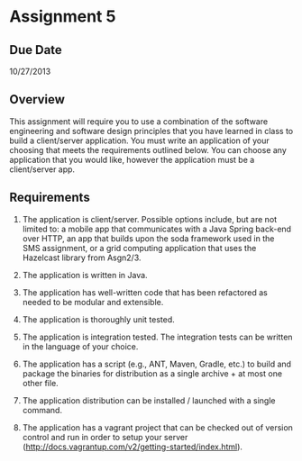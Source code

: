 Assignment 5
============

Due Date
--------
10/27/2013

Overview
--------

This assignment will require you to use a combination of the software engineering
and software design principles that you have learned in class to build a client/server
application. You must write an application of your choosing that meets the requirements
outlined below. You can choose any application that you would like, however the application
must be a client/server app.

Requirements
------------
1. The application is client/server. Possible options include, but are not limited to: a mobile app that communicates
with a Java Spring back-end over HTTP, an app that builds upon the soda framework used in the
SMS assignment, or a grid computing application that uses the Hazelcast library from Asgn2/3.

2. The application is written in Java.

3. The application has well-written code that has been refactored as needed to be modular and extensible.

4. The application is thoroughly unit tested.

5. The application is integration tested. The integration tests can be written in the language of your choice.

6. The application has a script (e.g., ANT, Maven, Gradle, etc.) to build and package the binaries for 
distribution as a single archive + at most one other file.

7. The application distribution can be installed / launched with a single command.

8. The application has a vagrant project that can be checked out of version control and run in order to
setup your server (http://docs.vagrantup.com/v2/getting-started/index.html).



 
